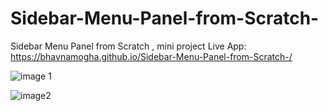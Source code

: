 # Sidebar-Menu-Panel-from-Scratch-
Sidebar Menu Panel from Scratch , mini project 
Live App: https://bhavnamogha.github.io/Sidebar-Menu-Panel-from-Scratch-/

![image 1](https://github.com/BhavnaMogha/Sidebar-Menu-Panel-from-Scratch-/assets/82330563/8ab3eed7-9168-4cb2-9d51-ff776a4a1ce0)


![image2](https://github.com/BhavnaMogha/Sidebar-Menu-Panel-from-Scratch-/assets/82330563/79b0d4bd-a1e8-4f61-a1bb-b04bbb76418a)




